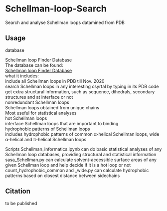 # Schellman-loop-Search
Search and analyse Schellman loops datamined from PDB

## Usage

database

Schellman loop Finder Database<br />
  The database can be found:<br />
    [Schellman loop Finder Database](https://www.dropbox.com/s/8donclg9uwzjl0k/Schellman%20loop%20Finder%20Database.csv?dl=0)<br />
  what it includes:<br />
    include all Schellman loops in PDB till Nov. 2020<br />
    search Schellman loops in any interesting csyrtal by typing in its PDB code<br />
    get extra structural information, such as sequence, dihedrals, secondary structures and at interface or not<br />
nonredundant Schellman loops<br />
  Schellman loops obtained from unique chains<br />
  Most useful for statistical analyses<br />
hot Schellman loops<br />
  interface Schellman loops that are important to binding<br />
hydrophobic patterns of Schellman loops<br />
  includes hydrophobic patterns of common α-helical Schellman loops, wide α-helical and π-helical Schellman loops<br />




Scripts
Schellman_informatics.ipynb can do basic statistical analyses of any Schellman loop databases, providing structural and statistical information
sasa_Schellman.py can calculate solvent-accessible surface areas of any given Schellman loop and help decide if it is a hot loop or not
count_hydrophobic_common and _wide.py can calculate hydrophobic patterns based on closest distance between sidechains


## Citation

to be published

